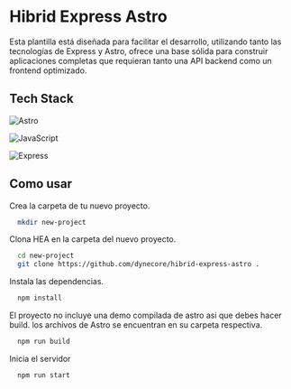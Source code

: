 
# Hibrid Express Astro

Esta plantilla está diseñada para facilitar el desarrollo, utilizando tanto las tecnologías de Express y Astro, ofrece una base sólida para construir aplicaciones completas que requieran tanto una API backend como un frontend optimizado.


## Tech Stack


   ![Astro](https://img.shields.io/badge/astro-%23ff5a03.svg?style=for-the-badge&logo=astro&logoColor=white)

   ![JavaScript](https://img.shields.io/badge/javascript-F7DF1E?style=for-the-badge&logo=javascript&logoColor=000)

   ![Express](https://img.shields.io/badge/Express%20js-000000?style=for-the-badge&logo=express&logoColor=white)



## Como usar

Crea la carpeta de tu nuevo proyecto.

```bash
  mkdir new-project
```
Clona HEA en la carpeta del nuevo proyecto.

```bash
  cd new-project
  git clone https://github.com/dynecore/hibrid-express-astro .
```

Instala las dependencias.

```bash
  npm install
```
El proyecto no incluye una demo compilada de astro asi que debes hacer build. los archivos de Astro se encuentran en su carpeta respectiva.

```bash
  npm run build
```
Inicia el servidor

```bash
  npm run start
```